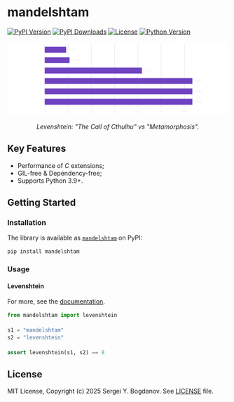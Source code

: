 # mandelshtam

[![PyPI Version][shields/pypi/version]][pypi/homepage]
[![PyPI Downloads][shields/pypi/downloads]][pypi/homepage]
[![License][shields/pypi/license]][github/license]
[![Python Version][shields/python/version]][pypi/homepage]

<p align="center">
  <picture align="center">
    <source media="(prefers-color-scheme: dark)" srcset="https://raw.githubusercontent.com/syubogdanov/mandelshtam/558253f6b573caddbd8cfefe9577b05d571fd0c5/images/performance-dark.svg">
    <source media="(prefers-color-scheme: light)" srcset="https://raw.githubusercontent.com/syubogdanov/mandelshtam/558253f6b573caddbd8cfefe9577b05d571fd0c5/images/performance-light.svg">
    <img alt="Shows a bar chart with benchmark results." src="https://raw.githubusercontent.com/syubogdanov/mandelshtam/558253f6b573caddbd8cfefe9577b05d571fd0c5/images/performance-dark.svg">
  </picture>
</p>

<p align="center">
  <i>Levenshtein: "The Call of Cthulhu" vs "Metamorphosis".</i>
</p>

## Key Features

* Performance of *C* extensions;
* GIL-free & Dependency-free;
* Supports Python 3.9+.

## Getting Started

### Installation

The library is available as [`mandelshtam`][pypi/homepage] on PyPI:

```shell
pip install mandelshtam
```

### Usage

#### Levenshtein

For more, see the [documentation][docs/levenshtein].

```python
from mandelshtam import levenshtein

s1 = "mandelshtam"
s2 = "levenshtein"

assert levenshtein(s1, s2) == 8
```

## License

MIT License, Copyright (c) 2025 Sergei Y. Bogdanov. See [LICENSE][github/license] file.

<!-- --- --- --- --- --- --- --- --- --- --- --- --- --- --- --- --- --- --- --- --- --- --- --- -->

[docs/levenshtein]: https://mandelshtam.readthedocs.io/en/latest/levenshtein.html

[github/license]: https://github.com/syubogdanov/mandelshtam/tree/main/LICENSE

[pypi/homepage]: https://pypi.org/project/mandelshtam/

[shields/pypi/downloads]: https://img.shields.io/pypi/dm/mandelshtam.svg?color=green
[shields/pypi/license]: https://img.shields.io/pypi/l/mandelshtam.svg?color=green
[shields/pypi/version]: https://img.shields.io/pypi/v/mandelshtam.svg?color=green
[shields/python/version]: https://img.shields.io/pypi/pyversions/mandelshtam.svg?color=green
